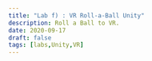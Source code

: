 ```yaml
---
title: "Lab f) : VR Roll-a-Ball Unity"
description: Roll a Ball to VR.
date: 2020-09-17
draft: false
tags: [labs,Unity,VR]
---
```


